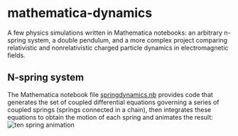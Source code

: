 # mathematica-dynamics
A few physics simulations written in Mathematica notebooks: an arbitrary n-spring system, a double pendulum, and a more complex project comparing relativistic and nonrelativistic charged particle dynamics in electromagnetic fields.
## N-spring system
The Mathematica notebook file [springdynamics.nb](springdynamics.nb) provides code that generates the set of coupled differential equations governing a series of coupled springs (springs connected in a chain), then integrates these equations to obtain the motion of each spring and animates the result:
![ten spring animation](tenspringanimation.gif)
